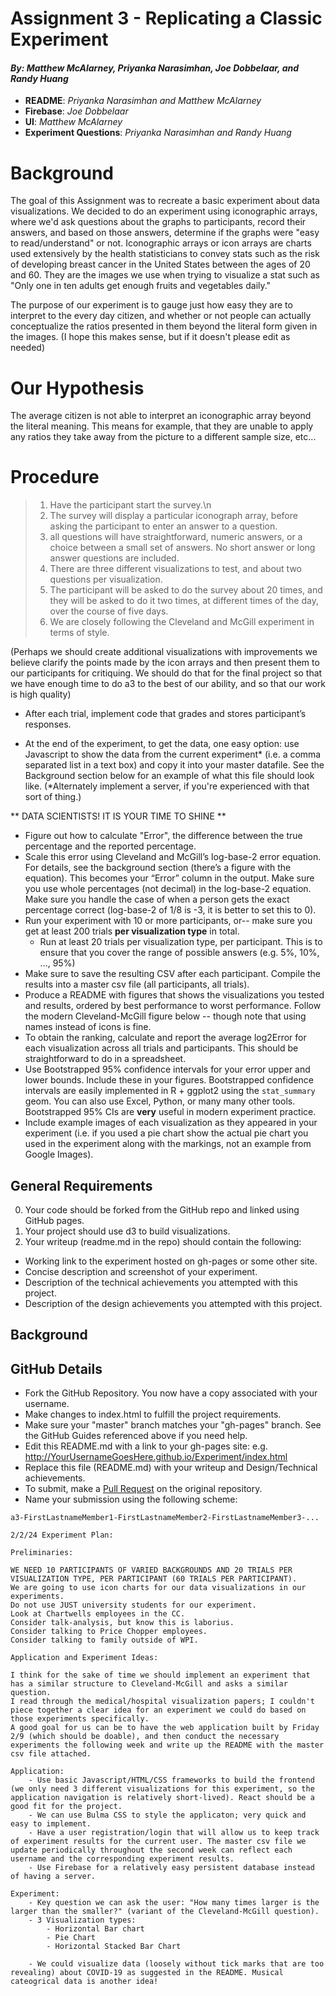 # Assignment 3 - Replicating a Classic Experiment  
#### *By: Matthew McAlarney, Priyanka Narasimhan, Joe Dobbelaar, and Randy Huang*

- **README**: *Priyanka Narasimhan and Matthew McAlarney*
- **Firebase**: *Joe Dobbelaar*
- **UI**: *Matthew McAlarney*
- **Experiment Questions**: *Priyanka Narasimhan and Randy Huang*

Background
==
The goal of this Assignment was to recreate a basic experiment about data visualizations. We decided to do an experiment using iconographic arrays, where we'd ask questions about the graphs to participants, record their answers, and based on those answers, determine if the graphs were "easy to read/understand" or not. Iconographic arrays or icon arrays are charts used extensively by the health statisticians to convey stats such as the risk of developing breast cancer in the United States between the ages of 20 and 60. They are the images we use when trying to visualize a stat such as "Only one in ten adults get enough fruits and vegetables daily."

The purpose of our experiment is to gauge just how easy they are to interpret to the every day citizen, and whether or not people can actually conceptualize the ratios presented in them beyond the literal form given in the images. (I hope this makes sense, but if it doesn't please edit as needed)

Our Hypothesis 
==
The average citizen is not able to interpret an iconographic array beyond the literal meaning. This means for example, that they are unable to apply any ratios they take away from the picture to a different sample size, etc... 

Procedure
==
>1. Have the participant start the survey.\n
>2. The survey will display a particular iconograph array, before asking the participant to enter an answer to a question.
>3. all questions will have straightforward, numeric answers, or a choice between a small set of answers. No short answer or long answer questions are included.
>4. There are three different visualizations to test, and about two questions per visualization.
>5. The participant will be asked to do the survey about 20 times, and they will be asked to do it two times, at different times of the day, over the course of five days.
>6. We are closely following the Cleveland and McGill experiment in terms of style.

(Perhaps we should create additional visualizations with improvements we believe clarify the points made by the icon arrays and then present them to our participants for critiquing. We should do that for the final project so that we have enough time to do a3 to the best of our ability, and so that our work is high quality)

- After each trial, implement code that grades and stores participant’s responses.
  
- At the end of the experiment, to get the data, one easy option: use Javascript to show the data from the current experiment\* (i.e. a comma separated list in a text box) and copy it into your master datafile. See the Background section below for an example of what this file should look like. (\*Alternately implement a server, if you're experienced with that sort of thing.)

** DATA SCIENTISTS! IT IS YOUR TIME TO SHINE **

- Figure out how to calculate "Error", the difference between the true percentage and the reported percentage.
- Scale this error using Cleveland and McGill’s log-base-2 error equation. For details, see the background section (there’s a figure with the equation). This becomes your “Error” column in the output. Make sure you use whole percentages (not decimal) in the log-base-2 equation. Make sure you handle the case of when a person gets the exact percentage correct (log-base-2 of 1/8 is -3, it is better to set this to 0). 
- Run your experiment with 10 or more participants, or-- make sure you get at least 200 trials **per visualization type** in total.  
    - Run at least 20 trials per visualization type, per participant. This is to ensure that you cover the range of possible answers (e.g. 5%, 10%, ..., 95%)
- Make sure to save the resulting CSV after each participant. Compile the results into a master csv file (all participants, all trials).
- Produce a README with figures that shows the visualizations you tested and results, ordered by best performance to worst performance. Follow the modern Cleveland-McGill figure below -- though note that using names instead of icons is fine.
- To obtain the ranking, calculate and report the average log2Error for each visualization across all trials and participants. This should be straightforward to do in a spreadsheet.
- Use Bootstrapped 95\% confidence intervals for your error upper and lower bounds. Include these in your figures. Bootstrapped confidence intervals are easily implemented in R + ggplot2 using the `stat_summary` geom. You can also use Excel, Python, or many many other tools. Bootstrapped 95% CIs are **very** useful in modern experiment practice.
- Include example images of each visualization as they appeared in your experiment (i.e. if you used a pie chart show the actual pie chart you used in the experiment along with the markings, not an example from Google Images).

## General Requirements

0. Your code should be forked from the GitHub repo and linked using GitHub pages.
2. Your project should use d3 to build visualizations. 
3. Your writeup (readme.md in the repo) should contain the following:

- Working link to the experiment hosted on gh-pages or some other site.
- Concise description and screenshot of your experiment.
- Description of the technical achievements you attempted with this project.
- Description of the design achievements you attempted with this project.

Background
---

GitHub Details
---

- Fork the GitHub Repository. You now have a copy associated with your username.
- Make changes to index.html to fulfill the project requirements. 
- Make sure your "master" branch matches your "gh-pages" branch. See the GitHub Guides referenced above if you need help.
- Edit this README.md with a link to your gh-pages site: e.g. http://YourUsernameGoesHere.github.io/Experiment/index.html
- Replace this file (README.md) with your writeup and Design/Technical achievements.
- To submit, make a [Pull Request](https://help.github.com/articles/using-pull-requests/) on the original repository.
- Name your submission using the following scheme: 
```
a3-FirstLastnameMember1-FirstLastnameMember2-FirstLastnameMember3-...

2/2/24 Experiment Plan:

Preliminaries:

WE NEED 10 PARTICIPANTS OF VARIED BACKGROUNDS AND 20 TRIALS PER VISUALIZATION TYPE, PER PARTICIPANT (60 TRIALS PER PARTICIPANT).
We are going to use icon charts for our data visualizations in our experiments.
Do not use JUST university students for our experiment.
Look at Chartwells employees in the CC.
Consider talk-analysis, but know this is laborius.
Consider talking to Price Chopper employees.
Consider talking to family outside of WPI.

Application and Experiment Ideas:

I think for the sake of time we should implement an experiment that has a similar structure to Cleveland-McGill and asks a similar question.
I read through the medical/hospital visualization papers; I couldn't piece together a clear idea for an experiment we could do based on those experiments specifically.
A good goal for us can be to have the web application built by Friday 2/9 (which should be doable), and then conduct the necessary experiments the following week and write up the README with the master csv file attached.

Application:
    - Use basic Javascript/HTML/CSS frameworks to build the frontend (we only need 3 different visualizations for this experiment, so the application navigation is relatively short-lived). React should be a good fit for the project.
    - We can use Bulma CSS to style the applicaton; very quick and easy to implement.
    - Have a user registration/login that will allow us to keep track of experiment results for the current user. The master csv file we update periodically throughout the second week can reflect each username and the corresponding experiment results.
    - Use Firebase for a relatively easy persistent database instead of having a server.

Experiment:
    - Key question we can ask the user: "How many times larger is the larger than the smaller?" (variant of the Cleveland-McGill question).
    - 3 Visualization types:
        - Horizontal Bar chart
        - Pie Chart
        - Horizontal Stacked Bar Chart

    - We could visualize data (loosely without tick marks that are too revealing) about COVID-19 as suggested in the README. Musical cateogrical data is another idea!


```
